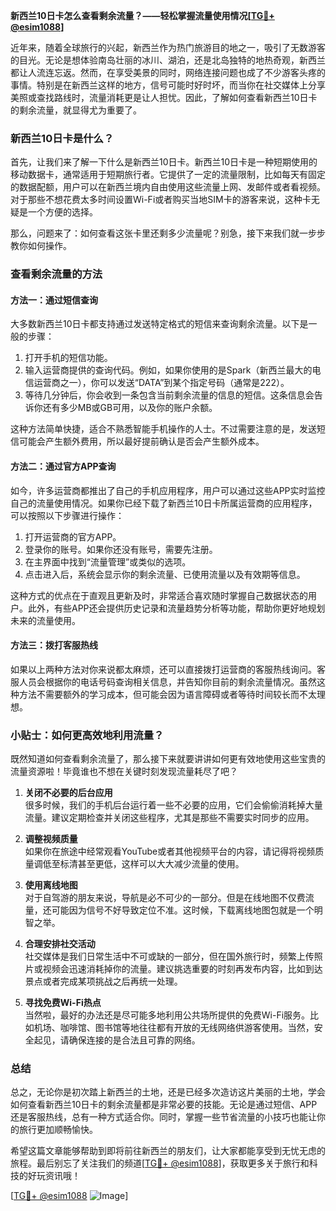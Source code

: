 **新西兰10日卡怎么查看剩余流量？——轻松掌握流量使用情况[[TG💪+ @esim1088](https://t.me/s/esim1088)]**

近年来，随着全球旅行的兴起，新西兰作为热门旅游目的地之一，吸引了无数游客的目光。无论是想体验南岛壮丽的冰川、湖泊，还是北岛独特的地热奇观，新西兰都让人流连忘返。然而，在享受美景的同时，网络连接问题也成了不少游客头疼的事情。特别是在新西兰这样的地方，信号可能时好时坏，而当你在社交媒体上分享美照或查找路线时，流量消耗更是让人担忧。因此，了解如何查看新西兰10日卡的剩余流量，就显得尤为重要了。

### 新西兰10日卡是什么？

首先，让我们来了解一下什么是新西兰10日卡。新西兰10日卡是一种短期使用的移动数据卡，通常适用于短期旅行者。它提供了一定的流量限制，比如每天有固定的数据配额，用户可以在新西兰境内自由使用这些流量上网、发邮件或者看视频。对于那些不想花费太多时间设置Wi-Fi或者购买当地SIM卡的游客来说，这种卡无疑是一个方便的选择。

那么，问题来了：如何查看这张卡里还剩多少流量呢？别急，接下来我们就一步步教你如何操作。

### 查看剩余流量的方法

#### 方法一：通过短信查询

大多数新西兰10日卡都支持通过发送特定格式的短信来查询剩余流量。以下是一般的步骤：

1. 打开手机的短信功能。
2. 输入运营商提供的查询代码。例如，如果你使用的是Spark（新西兰最大的电信运营商之一），你可以发送“DATA”到某个指定号码（通常是222）。
3. 等待几分钟后，你会收到一条包含当前剩余流量的信息的短信。这条信息会告诉你还有多少MB或GB可用，以及你的账户余额。

这种方法简单快捷，适合不熟悉智能手机操作的人士。不过需要注意的是，发送短信可能会产生额外费用，所以最好提前确认是否会产生额外成本。

#### 方法二：通过官方APP查询

如今，许多运营商都推出了自己的手机应用程序，用户可以通过这些APP实时监控自己的流量使用情况。如果你已经下载了新西兰10日卡所属运营商的应用程序，可以按照以下步骤进行操作：

1. 打开运营商的官方APP。
2. 登录你的账号。如果你还没有账号，需要先注册。
3. 在主界面中找到“流量管理”或类似的选项。
4. 点击进入后，系统会显示你的剩余流量、已使用流量以及有效期等信息。

这种方式的优点在于直观且更新及时，非常适合喜欢随时掌握自己数据状态的用户。此外，有些APP还会提供历史记录和流量趋势分析等功能，帮助你更好地规划未来的流量使用。

#### 方法三：拨打客服热线

如果以上两种方法对你来说都太麻烦，还可以直接拨打运营商的客服热线询问。客服人员会根据你的电话号码查询相关信息，并告知你目前的剩余流量情况。虽然这种方法不需要额外的学习成本，但可能会因为语言障碍或者等待时间较长而不太理想。

### 小贴士：如何更高效地利用流量？

既然知道如何查看剩余流量了，那么接下来就要讲讲如何更有效地使用这些宝贵的流量资源啦！毕竟谁也不想在关键时刻发现流量耗尽了吧？

1. **关闭不必要的后台应用**  
   很多时候，我们的手机后台运行着一些不必要的应用，它们会偷偷消耗掉大量流量。建议定期检查并关闭这些程序，尤其是那些不需要实时同步的应用。

2. **调整视频质量**  
   如果你在旅途中经常观看YouTube或者其他视频平台的内容，请记得将视频质量调低至标清甚至更低，这样可以大大减少流量的使用。

3. **使用离线地图**  
   对于自驾游的朋友来说，导航是必不可少的一部分。但是在线地图不仅费流量，还可能因为信号不好导致定位不准。这时候，下载离线地图包就是一个明智之举。

4. **合理安排社交活动**  
   社交媒体是我们日常生活中不可或缺的一部分，但在国外旅行时，频繁上传照片或视频会迅速消耗掉你的流量。建议挑选重要的时刻再发布内容，比如到达景点或者完成某项挑战之后再统一处理。

5. **寻找免费Wi-Fi热点**  
   当然啦，最好的办法还是尽可能多地利用公共场所提供的免费Wi-Fi服务。比如机场、咖啡馆、图书馆等地往往都有开放的无线网络供游客使用。当然，安全起见，请确保连接的是合法且可靠的网络。

### 总结

总之，无论你是初次踏上新西兰的土地，还是已经多次造访这片美丽的土地，学会如何查看新西兰10日卡的剩余流量都是非常必要的技能。无论是通过短信、APP还是客服热线，总有一种方式适合你。同时，掌握一些节省流量的小技巧也能让你的旅行更加顺畅愉快。

希望这篇文章能够帮助到即将前往新西兰的朋友们，让大家都能享受到无忧无虑的旅程。最后别忘了关注我们的频道[[TG💪+ @esim1088](https://t.me/s/esim1088)]，获取更多关于旅行和科技的好玩资讯哦！

[[TG💪+ @esim1088](https://t.me/s/esim1088) ![Image](https://i.postimg.cc/4NQfJmqS/Snipaste-2025-05-13-00-14-12.png)]